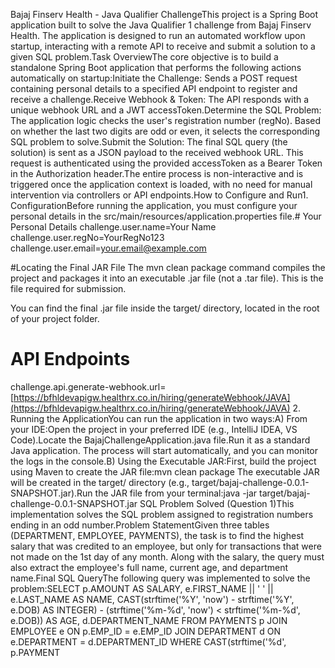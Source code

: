 Bajaj Finserv Health - Java Qualifier ChallengeThis project is a Spring Boot application built to solve the Java Qualifier 1 challenge from Bajaj Finserv Health. The application is designed to run an automated workflow upon startup, interacting with a remote API to receive and submit a solution to a given SQL problem.Task OverviewThe core objective is to build a standalone Spring Boot application that performs the following actions automatically on startup:Initiate the Challenge: Sends a POST request containing personal details to a specified API endpoint to register and receive a challenge.Receive Webhook & Token: The API responds with a unique webhook URL and a JWT accessToken.Determine the SQL Problem: The application logic checks the user's registration number (regNo). Based on whether the last two digits are odd or even, it selects the corresponding SQL problem to solve.Submit the Solution: The final SQL query (the solution) is sent as a JSON payload to the received webhook URL. This request is authenticated using the provided accessToken as a Bearer Token in the Authorization header.The entire process is non-interactive and is triggered once the application context is loaded, with no need for manual intervention via controllers or API endpoints.How to Configure and Run1. ConfigurationBefore running the application, you must configure your personal details in the src/main/resources/application.properties file.# Your Personal Details
challenge.user.name=Your Name
challenge.user.regNo=YourRegNo123
challenge.user.email=your.email@example.com


#Locating the Final JAR File
The mvn clean package command compiles the project and packages it into an executable .jar file (not a .tar file). This is the file required for submission.

You can find the final .jar file inside the target/ directory, located in the root of your project folder.


# API Endpoints
challenge.api.generate-webhook.url=[https://bfhldevapigw.healthrx.co.in/hiring/generateWebhook/JAVA](https://bfhldevapigw.healthrx.co.in/hiring/generateWebhook/JAVA)
2. Running the ApplicationYou can run the application in two ways:A) From your IDE:Open the project in your preferred IDE (e.g., IntelliJ IDEA, VS Code).Locate the BajajChallengeApplication.java file.Run it as a standard Java application. The process will start automatically, and you can monitor the logs in the console.B) Using the Executable JAR:First, build the project using Maven to create the JAR file:mvn clean package
The executable JAR will be created in the target/ directory (e.g., target/bajaj-challenge-0.0.1-SNAPSHOT.jar).Run the JAR file from your terminal:java -jar target/bajaj-challenge-0.0.1-SNAPSHOT.jar
SQL Problem Solved (Question 1)This implementation solves the SQL problem assigned to registration numbers ending in an odd number.Problem StatementGiven three tables (DEPARTMENT, EMPLOYEE, PAYMENTS), the task is to find the highest salary that was credited to an employee, but only for transactions that were not made on the 1st day of any month. Along with the salary, the query must also extract the employee's full name, current age, and department name.Final SQL QueryThe following query was implemented to solve the problem:SELECT
    p.AMOUNT AS SALARY,
    e.FIRST_NAME || ' ' || e.LAST_NAME AS NAME,
    CAST(strftime('%Y', 'now') - strftime('%Y', e.DOB) AS INTEGER) - (strftime('%m-%d', 'now') < strftime('%m-%d', e.DOB)) AS AGE,
    d.DEPARTMENT_NAME
FROM
    PAYMENTS p
JOIN
    EMPLOYEE e ON p.EMP_ID = e.EMP_ID
JOIN
    DEPARTMENT d ON e.DEPARTMENT = d.DEPARTMENT_ID
WHERE
    CAST(strftime('%d', p.PAYMENT
